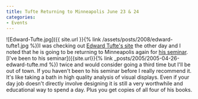 ```yaml
---
title: Tufte Returning to Minneapolis June 23 & 24
categories:
- Events
---
```


![Edward-Tufte.jpg]({{ site.url }}{% link /assets/posts/2008/edward-tufte1.jpg %})I was checking out [Edward Tufte's site](http://www.edwardtufte.com/) the other day and I noted that he is going to be returning to Minneapolis again for [his seminar](http://www.edwardtufte.com/tufte/courses). [I've been to his seminar]({{site.url}}{% link _posts/2005/2005-04-26-edward-tufte.md %}) twice and would consider going a third time but I'll be out of town.
If you haven't been to his seminar before I really recommend it. It's like taking a bath in high quality analysis of visual displays. Even if your day job doesn't directly involve designing it is still a very worthwhile and educational way to spend a day. Plus you get copies of all four of his books.
